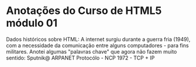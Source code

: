 # Anotações do Curso de HTML5 módulo 01

Dados históricos sobre HTML:
A internet surgiu durante a guerra fria (1949), com a necessidade da comunicação entre alguns computadores - para fins militares.
Anotei algumas "palavras chave" que agora não fazem muito sentido:
Sputnik@
ARPANET
Protocólo - NCP
1972 - TCP + IP
